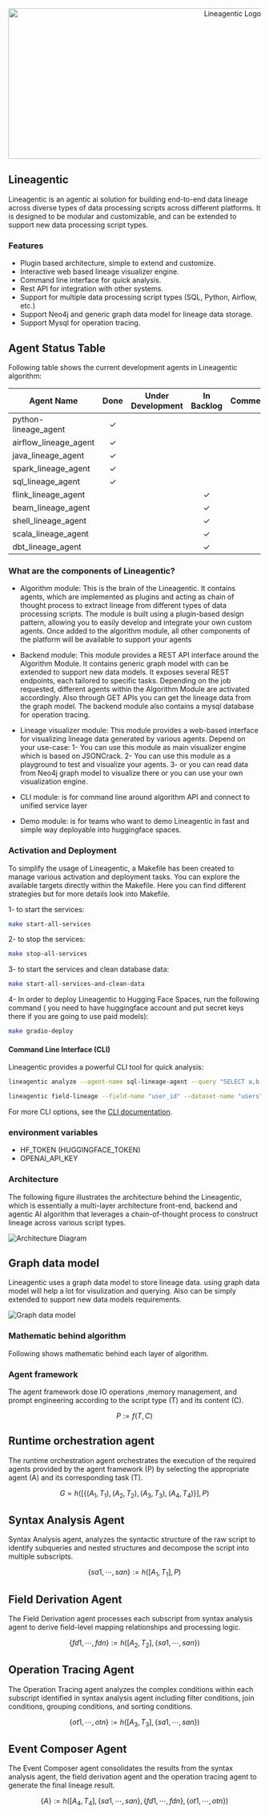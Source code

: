 
<div align="center">
  <img src="images/logo.svg" alt="Lineagentic Logo" width="880" height="300">
</div>

## Lineagentic

Lineagentic is an agentic ai solution for building end-to-end data lineage across diverse types of data processing scripts across different platforms. It is designed to be modular and customizable, and can be extended to support new data processing script types.

### Features

- Plugin based architecture, simple to extend and customize.
- Interactive web based lineage visualizer engine.
- Command line interface for quick analysis.
- Rest API for integration with other systems.
- Support for multiple data processing script types (SQL, Python, Airflow, etc.)
- Support Neo4j and generic graph data model for lineage data storage.
- Support Mysql for operation tracing.


## Agent Status Table

Following table shows the current development agents in Lineagentic algorithm:


| **Agent Name**       | **Done** | **Under Development** | **In Backlog** | **Comment**                          |
|----------------------|:--------:|:----------------------:|:--------------:|--------------------------------------|
| python-lineage_agent    | ✓        |                        |                |       |
| airflow_lineage_agent       |    ✓        |                      |                |             |
| java_lineage_agent      |       ✓     |                        |              |           |
| spark_lineage_agent        |  ✓          |                       |                |       |
| sql_lineage_agent      | ✓        |                        |                |            |
| flink_lineage_agent         |          |                        | ✓              |            |
| beam_lineage_agent         |          |                        | ✓              |            |
| shell_lineage_agent         |          |                        | ✓              |            |
| scala_lineage_agent         |          |                        | ✓              |            |
| dbt_lineage_agent         |          |                        | ✓              |            |


### What are the components of Lineagentic?

- Algorithm module: This is the brain of the Lineagentic. It contains agents, which are implemented as plugins and acting as chain of thought process to extract lineage from different types of data processing scripts. The module is built using a plugin-based design pattern, allowing you to easily develop and integrate your own custom agents. Once added to the algorithm module, all other components of the platform will be available to support your agents

- Backend module: This module provides a REST API interface around the Algorithm Module. It contains generic graph model with can be extended to support new data models. It exposes several REST endpoints, each tailored to specific tasks. Depending on the job requested, different agents within the Algorithm Module are activated accordingly.  Also through GET APIs you can get the lineage data from the graph model. The backend module also contains a mysql database for operation tracing.

- Lineage visualizer module:  This module provides a web-based interface for visualizing lineage data generated by various agents. Depend on your use-case:
      1- You can use this module as main visualizer engine which is based on JSONCrack.
      2- You can use this module as a playground to test and visualize your agents.
      3- or you can read data from Neo4j graph model to visualize there or you can use your own visualization engine. 

- CLI module: is for command line around algorithm API and connect to unified service layer

- Demo module: is for teams who want to demo Lineagentic in fast and simple way deployable into huggingface spaces.


### Activation and Deployment

To simplify the usage of Lineagentic, a Makefile has been created to manage various activation and deployment tasks. You can explore the available targets directly within the Makefile. Here you can find different strategies but for more details look into Makefile.

1- to start the services:

```bash
make start-all-services
```
2- to stop the services:

```bash
make stop-all-services
```
3- to start the services and clean database data:

```bash
make start-all-services-and-clean-data
```

4- In order to deploy Lineagentic to Hugging Face Spaces, run the following command ( you need to have huggingface account and put secret keys there if you are going to use paid models):

```bash
make gradio-deploy
```

#### Command Line Interface (CLI)

Lineagentic provides a powerful CLI tool for quick analysis:

```bash
lineagentic analyze --agent-name sql-lineage-agent --query "SELECT a,b FROM table1" --job-namespace "my-namespace" --job-name "my-job" --verbose

lineagentic field-lineage --field-name "user_id" --dataset-name "users" --namespace "default"

```

For more CLI options, see the [CLI documentation](cli/README.md).


### environment variables

- HF_TOKEN   (HUGGINGFACE_TOKEN)
- OPENAI_API_KEY

### Architecture

The following figure illustrates the architecture behind the Lineagentic, which is essentially a multi-layer architecture front-end, backend and agentic AI algorithm that leverages a chain-of-thought process to construct lineage across various script types.

![Architecture Diagram](images/architecture.png)

## Graph data model
Lineagentic uses a graph data model to store lineage data. using graph data model  will help a lot for visulization and querying. Also can be simply extended to support new data models requirements.

![Graph data model](images/model.png)

### Mathematic behind algorithm 

Following shows mathematic behind each layer of algorithm.

### Agent framework 
The agent framework dose IO operations ,memory management, and prompt engineering according to the script type (T) and its content (C).

$$
P := f(T, C)
$$

## Runtime orchestration agent

The runtime orchestration agent orchestrates the execution of the required agents provided by the agent framework (P) by selecting the appropriate agent (A) and its corresponding task (T).

$$
G=h([\{(A_1, T_1), (A_2, T_2), (A_3, T_3), (A_4, T_4)\}],P)
$$

## Syntax Analysis Agent

Syntax Analysis agent, analyzes the syntactic structure of the raw script to identify subqueries and nested structures and decompose the script into multiple subscripts.

$$
\{sa1,⋯,san\}:=h([A_1,T_1],P)
$$

## Field Derivation Agent
The Field Derivation agent processes each subscript from syntax analysis agent to derive field-level mapping relationships and processing logic. 

$$
\{fd1,⋯,fdn\}:=h([A_2,T_2],\{sa1,⋯,san\})
$$

## Operation Tracing Agent
The Operation Tracing agent analyzes the complex conditions within each subscript identified in syntax analysis agent including filter conditions, join conditions, grouping conditions, and sorting conditions.

$$
\{ot1,⋯,otn\}:=h([A_3,T_3],\{sa1,⋯,san\})
$$

## Event Composer Agent
The Event Composer agent consolidates the results from the syntax analysis agent, the field derivation agent and the operation tracing agent to generate the final lineage result.

$$
\{A\}:=h([A_4,T_4],\{sa1,⋯,san\},\{fd1,⋯,fdn\},\{ot1,⋯,otn\})
$$


